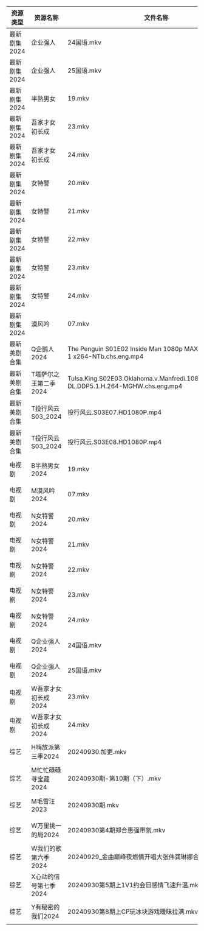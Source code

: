 | 资源类型     | 资源名称          | 文件名称                                                                                  | 分享链接                                      | 更新时间                |
| -------- | ------------- | ------------------------------------------------------------------------------------- | ----------------------------------------- | ------------------- |
| 最新剧集2024 | 企业强人          | 24国语.mkv                                                                              | https://www.alipan.com/s/Yi6L9GUJU2q      | 2024-09-30 16:09:55 |
| 最新剧集2024 | 企业强人          | 25国语.mkv                                                                              | https://www.alipan.com/s/Yi6L9GUJU2q      | 2024-09-30 16:09:55 |
| 最新剧集2024 | 半熟男女          | 19.mkv                                                                                | https://www.alipan.com/s/Gz8qgYGNCXD      | 2024-09-30 14:09:53 |
| 最新剧集2024 | 吾家才女初长成       | 23.mkv                                                                                | https://www.alipan.com/s/vC7zogHL9WH      | 2024-09-30 14:09:56 |
| 最新剧集2024 | 吾家才女初长成       | 24.mkv                                                                                | https://www.alipan.com/s/vC7zogHL9WH      | 2024-09-30 14:09:56 |
| 最新剧集2024 | 女特警           | 20.mkv                                                                                | https://www.alipan.com/s/L8TJV4c7VpX      | 2024-09-30 18:10:09 |
| 最新剧集2024 | 女特警           | 21.mkv                                                                                | https://www.alipan.com/s/L8TJV4c7VpX      | 2024-09-30 18:10:09 |
| 最新剧集2024 | 女特警           | 22.mkv                                                                                | https://www.alipan.com/s/L8TJV4c7VpX      | 2024-09-30 18:10:09 |
| 最新剧集2024 | 女特警           | 23.mkv                                                                                | https://www.alipan.com/s/L8TJV4c7VpX      | 2024-09-30 18:10:09 |
| 最新剧集2024 | 女特警           | 24.mkv                                                                                | https://www.alipan.com/s/L8TJV4c7VpX      | 2024-09-30 18:10:08 |
| 最新剧集2024 | 漠风吟           | 07.mkv                                                                                | https://www.alipan.com/s/krs9R9515oe      | 2024-09-30 18:10:23 |
| 最新美剧合集   | Q企鹅人2024      | The Penguin S01E02 Inside Man 1080p MAX WEB-DL DDP5 1 x264-NTb.chs.eng.mp4            | https://www.alipan.com/s/vDUaCfprWEZ      | 2024-09-30 12:06:12 |
| 最新美剧合集   | T塔萨尔之王第二季2024 | Tulsa.King.S02E03.Oklahoma.v.Manfredi.1080p.AMZN.WEB-DL.DDP5.1.H.264-MGHW.chs.eng.mp4 | https://www.alipan.com/s/wvcFbATbFwX      | 2024-09-30 16:06:36 |
| 最新美剧合集   | T投行风云S03_2024 | 投行风云.S03E07.HD1080P.mp4                                                               | https://www.alipan.com/s/r4CJznux8Zc      | 2024-09-30 12:06:38 |
| 最新美剧合集   | T投行风云S03_2024 | 投行风云.S03E08.HD1080P.mp4                                                               | https://www.alipan.com/s/r4CJznux8Zc      | 2024-09-30 12:06:38 |
| 电视剧      | B半熟男女2024     | 19.mkv                                                                                | https://www.alipan.com/s/qw884Xb9dL3      | 2024-09-30 14:05:09 |
| 电视剧      | M漠风吟2024      | 07.mkv                                                                                | https://www.alipan.com/s/8MApSGaqv51      | 2024-09-30 18:06:02 |
| 电视剧      | N女特警2024      | 20.mkv                                                                                | https://www.alipan.com/s/GpU3WbGY8Eh      | 2024-09-30 18:06:06 |
| 电视剧      | N女特警2024      | 21.mkv                                                                                | https://www.alipan.com/s/GpU3WbGY8Eh      | 2024-09-30 18:06:06 |
| 电视剧      | N女特警2024      | 22.mkv                                                                                | https://www.alipan.com/s/GpU3WbGY8Eh      | 2024-09-30 18:06:05 |
| 电视剧      | N女特警2024      | 23.mkv                                                                                | https://www.alipan.com/s/GpU3WbGY8Eh      | 2024-09-30 18:06:05 |
| 电视剧      | N女特警2024      | 24.mkv                                                                                | https://www.alipan.com/s/GpU3WbGY8Eh      | 2024-09-30 18:06:05 |
| 电视剧      | Q企业强人2024     | 24国语.mkv                                                                              | https://www.alipan.com/s/xrGaQXZRZv8      | 2024-09-30 16:06:07 |
| 电视剧      | Q企业强人2024     | 25国语.mkv                                                                              | https://www.alipan.com/s/xrGaQXZRZv8      | 2024-09-30 16:06:07 |
| 电视剧      | W吾家才女初长成2024  | 23.mkv                                                                                | https://www.alipan.com/s/8zhPHGhcjsu      | 2024-09-30 14:06:37 |
| 电视剧      | W吾家才女初长成2024  | 24.mkv                                                                                | https://www.alipan.com/s/8zhPHGhcjsu      | 2024-09-30 14:06:37 |
| 综艺       | H嗨放派第三季2024   | 20240930.加更.mkv                                                                       | https://www.alipan.com/s/VRKJ132nbcQ      | 2024-09-30 18:07:25 |
| 综艺       | M忙忙碌碌寻宝藏2024  | 20240930期-第10期（下）.mkv                                                                 | https://www.alipan.com/s/TtfyudAgS8v      | 2024-09-30 14:07:40 |
| 综艺       | M毛雪汪2023      | 20240930期.mkv                                                                         | https://www.aliyundrive.com/s/asPqfgPRqAg | 2024-09-30 14:07:44 |
| 综艺       | W万里挑一的局2024   | 20240930第4期郑合惠强带氛.mkv                                                                 | https://www.alipan.com/s/TmY5m6HZ5CP      | 2024-09-30 14:08:32 |
| 综艺       | W我们的歌第六季2024  | 20240929_金曲巅峰夜燃情开唱大张伟龚琳娜合唱太动听.mkv                                                     | https://www.alipan.com/s/7QHb1Czg7nU      | 2024-09-30 00:08:36 |
| 综艺       | X心动的信号第七季2024 | 20240930第5期上1V1约会日感情飞速升温.mkv                                                          | https://www.alipan.com/s/wQqfQxMS8Sx      | 2024-09-30 14:08:53 |
| 综艺       | Y有秘密的我们2024   | 20240930第8期上CP玩冰块游戏暧昧拉满.mkv                                                           | https://www.alipan.com/s/knSE43DBBa6      | 2024-09-30 14:08:58 |

